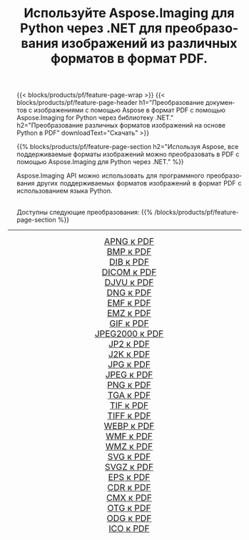 ﻿---
title: Используйте Aspose.Imaging для Python через .NET для преобразования изображений из различных форматов в формат PDF. 
weight: 3920
url: /ru/python-net/conversion/to/pdf/ 
lang: ru
langdirlevel: 2
locales: zh-hans,ja,it,ru,de,es,fr,nl,id,lt,pl,pt,vi,tr,ko,zh-hant,ar,hi,th,sv,cs,uk,he
description: Вы можете использовать Aspose.Imaging for Python через библиотеку .NET для преобразования различных форматов в формат PDF.
---

{{< blocks/products/pf/feature-page-wrap >}}
{{< blocks/products/pf/feature-page-header h1="Преобразование документов с изображениями с помощью Aspose в формат PDF с помощью Aspose.Imaging for Python через библиотеку .NET." h2="Преобразование различных форматов изображений на основе Python в PDF" downloadText="Скачать" >}}


{{% blocks/products/pf/feature-page-section  h2="Используя Aspose, все поддерживаемые форматы изображений можно преобразовать в PDF с помощью Aspose.Imaging для Python через .NET." %}}
<p align=justify>Aspose.Imaging API можно использовать для программного преобразования других поддерживаемых форматов изображений в формат PDF с использованием языка Python.</p>
<br/>
Доступны следующие преобразования:
{{% /blocks/products/pf/feature-page-section %}}
<div class="container-fluid productfamilypage bg-gray">
    <div class="convertypes bg-gray agp-content section">
        <div class="container">
		<hr style="margin-left:-20px;"/>
		<div class="row other-converters" style="gap: 10px;font-size: 19px;text-align:center;">
		    <div class='col-md-2 other-converter remove-lp remove-rp'><a href="/imaging/ru/python-net/conversion/apng-to-pdf/" style="padding:15px;">APNG к PDF</a></div>
<div class='col-md-2 other-converter remove-lp remove-rp'><a href="/imaging/ru/python-net/conversion/bmp-to-pdf/" style="padding:15px;">BMP к PDF</a></div>
<div class='col-md-2 other-converter remove-lp remove-rp'><a href="/imaging/ru/python-net/conversion/dib-to-pdf/" style="padding:15px;">DIB к PDF</a></div>
<div class='col-md-2 other-converter remove-lp remove-rp'><a href="/imaging/ru/python-net/conversion/dicom-to-pdf/" style="padding:15px;">DICOM к PDF</a></div>
<div class='col-md-2 other-converter remove-lp remove-rp'><a href="/imaging/ru/python-net/conversion/djvu-to-pdf/" style="padding:15px;">DJVU к PDF</a></div>
<div class='col-md-2 other-converter remove-lp remove-rp'><a href="/imaging/ru/python-net/conversion/dng-to-pdf/" style="padding:15px;">DNG к PDF</a></div>
<div class='col-md-2 other-converter remove-lp remove-rp'><a href="/imaging/ru/python-net/conversion/emf-to-pdf/" style="padding:15px;">EMF к PDF</a></div>
<div class='col-md-2 other-converter remove-lp remove-rp'><a href="/imaging/ru/python-net/conversion/emz-to-pdf/" style="padding:15px;">EMZ к PDF</a></div>
<div class='col-md-2 other-converter remove-lp remove-rp'><a href="/imaging/ru/python-net/conversion/gif-to-pdf/" style="padding:15px;">GIF к PDF</a></div>
<div class='col-md-2 other-converter remove-lp remove-rp'><a href="/imaging/ru/python-net/conversion/jpeg2000-to-pdf/" style="padding:15px;">JPEG2000 к PDF</a></div>
<div class='col-md-2 other-converter remove-lp remove-rp'><a href="/imaging/ru/python-net/conversion/jp2-to-pdf/" style="padding:15px;">JP2 к PDF</a></div>
<div class='col-md-2 other-converter remove-lp remove-rp'><a href="/imaging/ru/python-net/conversion/j2k-to-pdf/" style="padding:15px;">J2K к PDF</a></div>
<div class='col-md-2 other-converter remove-lp remove-rp'><a href="/imaging/ru/python-net/conversion/jpg-to-pdf/" style="padding:15px;">JPG к PDF</a></div>
<div class='col-md-2 other-converter remove-lp remove-rp'><a href="/imaging/ru/python-net/conversion/jpeg-to-pdf/" style="padding:15px;">JPEG к PDF</a></div>
<div class='col-md-2 other-converter remove-lp remove-rp'><a href="/imaging/ru/python-net/conversion/png-to-pdf/" style="padding:15px;">PNG к PDF</a></div>
<div class='col-md-2 other-converter remove-lp remove-rp'><a href="/imaging/ru/python-net/conversion/tga-to-pdf/" style="padding:15px;">TGA к PDF</a></div>
<div class='col-md-2 other-converter remove-lp remove-rp'><a href="/imaging/ru/python-net/conversion/tif-to-pdf/" style="padding:15px;">TIF к PDF</a></div>
<div class='col-md-2 other-converter remove-lp remove-rp'><a href="/imaging/ru/python-net/conversion/tiff-to-pdf/" style="padding:15px;">TIFF к PDF</a></div>
<div class='col-md-2 other-converter remove-lp remove-rp'><a href="/imaging/ru/python-net/conversion/webp-to-pdf/" style="padding:15px;">WEBP к PDF</a></div>
<div class='col-md-2 other-converter remove-lp remove-rp'><a href="/imaging/ru/python-net/conversion/wmf-to-pdf/" style="padding:15px;">WMF к PDF</a></div>
<div class='col-md-2 other-converter remove-lp remove-rp'><a href="/imaging/ru/python-net/conversion/wmz-to-pdf/" style="padding:15px;">WMZ к PDF</a></div>
<div class='col-md-2 other-converter remove-lp remove-rp'><a href="/imaging/ru/python-net/conversion/svg-to-pdf/" style="padding:15px;">SVG к PDF</a></div>
<div class='col-md-2 other-converter remove-lp remove-rp'><a href="/imaging/ru/python-net/conversion/svgz-to-pdf/" style="padding:15px;">SVGZ к PDF</a></div>
<div class='col-md-2 other-converter remove-lp remove-rp'><a href="/imaging/ru/python-net/conversion/eps-to-pdf/" style="padding:15px;">EPS к PDF</a></div>
<div class='col-md-2 other-converter remove-lp remove-rp'><a href="/imaging/ru/python-net/conversion/cdr-to-pdf/" style="padding:15px;">CDR к PDF</a></div>
<div class='col-md-2 other-converter remove-lp remove-rp'><a href="/imaging/ru/python-net/conversion/cmx-to-pdf/" style="padding:15px;">CMX к PDF</a></div>
<div class='col-md-2 other-converter remove-lp remove-rp'><a href="/imaging/ru/python-net/conversion/otg-to-pdf/" style="padding:15px;">OTG к PDF</a></div>
<div class='col-md-2 other-converter remove-lp remove-rp'><a href="/imaging/ru/python-net/conversion/odg-to-pdf/" style="padding:15px;">ODG к PDF</a></div>
<div class='col-md-2 other-converter remove-lp remove-rp'><a href="/imaging/ru/python-net/conversion/ico-to-pdf/" style="padding:15px;">ICO к PDF</a></div>
                </div>
        </div>
    </div>
</div>
<br/>

